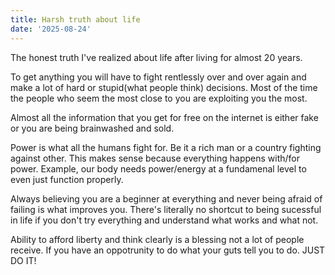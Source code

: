 ```yaml
---
title: Harsh truth about life
date: '2025-08-24'
---
```


The honest truth I've realized about life after living for almost 20 years.

    

To get anything you will have to fight rentlessly over and over again and make a lot of hard or stupid(what people think) decisions. Most of the time the people who seem the most close to you are exploiting you the most.

    

Almost all the information that you get for free on the internet is either fake or you are being brainwashed and sold.

    
Power is what all the humans fight for. Be it a rich man or a country fighting against other. This makes sense because everything happens with/for power. Example, our body needs power/energy at a fundamenal level to even just function properly.

    
Always believing you are a beginner at everything and never being afraid of failing is what improves you. There's literally no shortcut to being sucessful in life if you don't try everything and understand what works and what not.

    
Ability to afford liberty and think clearly is a blessing not a lot of people receive. If you have an oppotrunity to do what your guts tell you to do. JUST DO IT!
